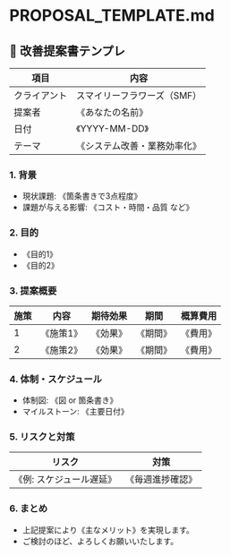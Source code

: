 # PROPOSAL_TEMPLATE.md
## 📄 改善提案書テンプレ

| 項目 | 内容 |
|------|------|
| クライアント | スマイリーフラワーズ（SMF） |
| 提案者 | 《あなたの名前》 |
| 日付 | 《YYYY-MM-DD》 |
| テーマ | 《システム改善・業務効率化》 |

### 1. 背景
- 現状課題: 《箇条書きで3点程度》
- 課題が与える影響: 《コスト・時間・品質 など》

### 2. 目的
- 《目的1》
- 《目的2》

### 3. 提案概要
| 施策 | 内容 | 期待効果 | 期間 | 概算費用 |
|------|------|----------|------|----------|
| 1 | 《施策1》 | 《効果》 | 《期間》 | 《費用》 |
| 2 | 《施策2》 | 《効果》 | 《期間》 | 《費用》 |

### 4. 体制・スケジュール
- 体制図: 《図 or 箇条書き》
- マイルストーン: 《主要日付》

### 5. リスクと対策
| リスク | 対策 |
|--------|------|
| 《例: スケジュール遅延》 | 《毎週進捗確認》 |

### 6. まとめ
- 上記提案により《主なメリット》を実現します。
- ご検討のほど、よろしくお願いいたします。 